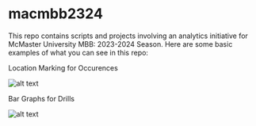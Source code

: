 # macmbb2324
This repo contains scripts and projects involving an analytics initiative for McMaster University MBB: 2023-2024 Season. 
Here are some basic examples of what you can see in this repo:

Location Marking for Occurences

![alt text](https://github.com/taysir-alam/macmbb2324/main/courtvis.png?raw=true)

Bar Graphs for Drills

![alt text](https://github.com/taysir-alam/macmbb2324/main/25in2_avg.png?raw=true)

